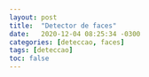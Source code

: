 ```yaml
---
layout: post
title:  "Detector de faces"
date:   2020-12-04 08:25:34 -0300
categories: [deteccao, faces]
tags: [deteccao]
toc: false
---
```

